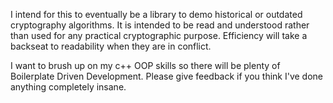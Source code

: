 I intend for this to eventually be a library to demo historical or outdated cryptography algorithms. 
It is intended to be read and understood rather than used for any practical cryptographic purpose.
Efficiency will take a backseat to readability when they are in conflict. 

I want to brush up on my c++ OOP skills so there will be plenty of Boilerplate Driven Development. Please give feedback if you think I've done anything completely insane.
